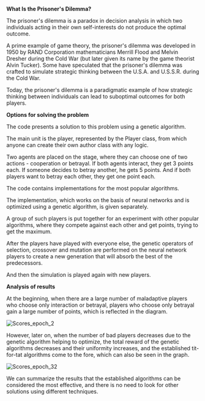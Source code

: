 **What Is the Prisoner's Dilemma?**

The prisoner's dilemma is a paradox in decision analysis in which two individuals acting in their own self-interests do not produce the optimal outcome.

A prime example of game theory, the prisoner's dilemma was developed in 1950 by RAND Corporation mathematicians Merrill Flood and Melvin Dresher during the Cold War (but later given its name by the game theorist Alvin Tucker). Some have speculated that the prisoner's dilemma was crafted to simulate strategic thinking between the U.S.A. and U.S.S.R. during the Cold War.

Today, the prisoner's dilemma is a paradigmatic example of how strategic thinking between individuals can lead to suboptimal outcomes for both players.

**Options for solving the problem**

The code presents a solution to this problem using a genetic algorithm.

The main unit is the player, represented by the Player class, from which anyone can create their own author class with any logic.

Two agents are placed on the stage, where they can choose one of two actions - cooperation or betrayal. If both agents interact, they get 3 points each. If someone decides to betray another, he gets 5 points. And if both players want to betray each other, they get one point each.

The code contains implementations for the most popular algorithms.

The implementation, which works on the basis of neural networks and is optimized using a genetic algorithm, is given separately.

A group of such players is put together for an experiment with other popular algorithms, where they compete against each other and get points, trying to get the maximum.

After the players have played with everyone else, the genetic operators of selection, crossover and mutation are performed on the neural network players to create a new generation that will absorb the best of the predecessors. 

And then the simulation is played again with new players.

**Analysis of results**

At the beginning, when there are a large number of maladaptive players who choose only interaction or betrayal, players who choose only betrayal gain a large number of points, which is reflected in the diagram.

![Scores_epoch_2](https://github.com/romanpro23/PrisonersDilemma/assets/87851373/5e500796-1e43-4c67-af24-924c1a1b68ab)

However, later on, when the number of bad players decreases due to the genetic algorithm helping to optimize, the total reward of the genetic algorithms decreases and their uniformity increases, and the established tit-for-tat algorithms come to the fore, which can also be seen in the graph.

![Scores_epoch_32](https://github.com/romanpro23/PrisonersDilemma/assets/87851373/a10a0ee6-7ad2-478b-9b5a-f0817e2a82ff)

We can summarize the results that the established algorithms can be considered the most effective, and there is no need to look for other solutions using different techniques.
